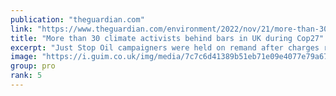```yaml
---
publication: "theguardian.com"
link: "https://www.theguardian.com/environment/2022/nov/21/more-than-30-climate-activists-just-stop-oil-were-behind-bars-in-uk-during-cop27"
title: "More than 30 climate activists behind bars in UK during Cop27"
excerpt: "Just Stop Oil campaigners were held on remand after charges relating to M25 protests"
image: "https://i.guim.co.uk/img/media/7c7c6d41389b51eb71e09e4077e79a67ef983ac4/0_171_3500_2100/master/3500.jpg?width=1200&height=630&quality=85&auto=format&fit=crop&overlay-align=bottom%2Cleft&overlay-width=100p&overlay-base64=L2ltZy9zdGF0aWMvb3ZlcmxheXMvdGctZGVmYXVsdC5wbmc&enable=upscale&s=b81a54abcc736feeb86b69fbd8445fe0"
group: pro
rank: 5
---
```

